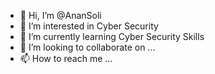 - 👋 Hi, I’m @AnanSoli
- 👀 I’m interested in Cyber Security
- 🌱 I’m currently learning Cyber Security Skills
- 💞️ I’m looking to collaborate on ...
- 📫 How to reach me ...

<!---
AnanSoli/AnanSoli is a ✨ special ✨ repository because its `README.md` (this file) appears on your GitHub profile.
You can click the Preview link to take a look at your changes.
--->
